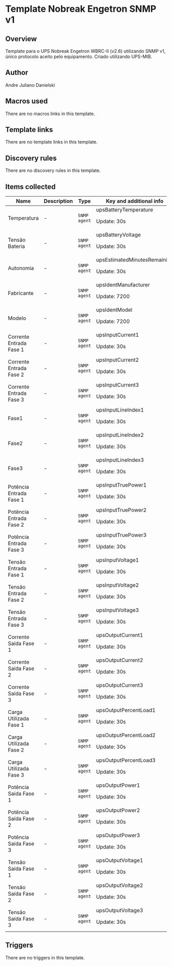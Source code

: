 # Template Nobreak Engetron SNMP v1

## Overview

Template para o UPS Nobreak Engetron WBRC-II (v2.6) utilizando SNMP v1, único protocolo aceito pelo equipamento. Criado utilizando UPS-MIB.



## Author

Andre Juliano Danielski

## Macros used

There are no macros links in this template.

## Template links

There are no template links in this template.

## Discovery rules

There are no discovery rules in this template.

## Items collected

|Name|Description|Type|Key and additional info|
|----|-----------|----|----|
|Temperatura|<p>-</p>|`SNMP agent`|upsBatteryTemperature<p>Update: 30s</p>|
|Tensão Bateria|<p>-</p>|`SNMP agent`|upsBatteryVoltage<p>Update: 30s</p>|
|Autonomia|<p>-</p>|`SNMP agent`|upsEstimatedMinutesRemaining<p>Update: 30s</p>|
|Fabricante|<p>-</p>|`SNMP agent`|upsIdentManufacturer<p>Update: 7200</p>|
|Modelo|<p>-</p>|`SNMP agent`|upsIdentModel<p>Update: 7200</p>|
|Corrente Entrada Fase 1|<p>-</p>|`SNMP agent`|upsInputCurrent1<p>Update: 30s</p>|
|Corrente Entrada Fase 2|<p>-</p>|`SNMP agent`|upsInputCurrent2<p>Update: 30s</p>|
|Corrente Entrada Fase 3|<p>-</p>|`SNMP agent`|upsInputCurrent3<p>Update: 30s</p>|
|Fase1|<p>-</p>|`SNMP agent`|upsInputLineIndex1<p>Update: 30s</p>|
|Fase2|<p>-</p>|`SNMP agent`|upsInputLineIndex2<p>Update: 30s</p>|
|Fase3|<p>-</p>|`SNMP agent`|upsInputLineIndex3<p>Update: 30s</p>|
|Potência Entrada Fase 1|<p>-</p>|`SNMP agent`|upsInputTruePower1<p>Update: 30s</p>|
|Potência Entrada Fase 2|<p>-</p>|`SNMP agent`|upsInputTruePower2<p>Update: 30s</p>|
|Potência Entrada Fase 3|<p>-</p>|`SNMP agent`|upsInputTruePower3<p>Update: 30s</p>|
|Tensão Entrada Fase 1|<p>-</p>|`SNMP agent`|upsInputVoltage1<p>Update: 30s</p>|
|Tensão Entrada Fase 2|<p>-</p>|`SNMP agent`|upsInputVoltage2<p>Update: 30s</p>|
|Tensão Entrada Fase 3|<p>-</p>|`SNMP agent`|upsInputVoltage3<p>Update: 30s</p>|
|Corrente Saída Fase 1|<p>-</p>|`SNMP agent`|upsOutputCurrent1<p>Update: 30s</p>|
|Corrente Saída Fase 2|<p>-</p>|`SNMP agent`|upsOutputCurrent2<p>Update: 30s</p>|
|Corrente Saída Fase 3|<p>-</p>|`SNMP agent`|upsOutputCurrent3<p>Update: 30s</p>|
|Carga Utilizada Fase 1|<p>-</p>|`SNMP agent`|upsOutputPercentLoad1<p>Update: 30s</p>|
|Carga Utilizada Fase 2|<p>-</p>|`SNMP agent`|upsOutputPercentLoad2<p>Update: 30s</p>|
|Carga Utilizada Fase 3|<p>-</p>|`SNMP agent`|upsOutputPercentLoad3<p>Update: 30s</p>|
|Potência Saída Fase 1|<p>-</p>|`SNMP agent`|upsOutputPower1<p>Update: 30s</p>|
|Potência Saída Fase 2|<p>-</p>|`SNMP agent`|upsOutputPower2<p>Update: 30s</p>|
|Potência Saída Fase 3|<p>-</p>|`SNMP agent`|upsOutputPower3<p>Update: 30s</p>|
|Tensão Saída Fase 1|<p>-</p>|`SNMP agent`|upsOutputVoltage1<p>Update: 30s</p>|
|Tensão Saída Fase 2|<p>-</p>|`SNMP agent`|upsOutputVoltage2<p>Update: 30s</p>|
|Tensão Saída Fase 3|<p>-</p>|`SNMP agent`|upsOutputVoltage3<p>Update: 30s</p>|
## Triggers

There are no triggers in this template.

